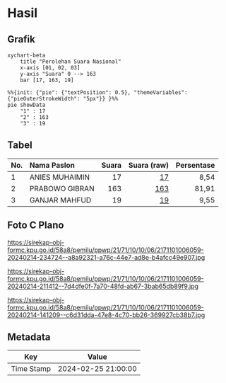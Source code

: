 # Hasil

## Grafik

```mermaid
xychart-beta
    title "Perolehan Suara Nasional"
    x-axis [01, 02, 03]
    y-axis "Suara" 0 --> 163
    bar [17, 163, 19]
```

```mermaid
%%{init: {"pie": {"textPosition": 0.5}, "themeVariables": {"pieOuterStrokeWidth": "5px"}} }%%
pie showData
    "1" : 17
    "2" : 163
    "3" : 19
```

## Tabel

| No. | Nama Paslon    | Suara | Suara (raw) | Persentase |
|:--- |:-------------- | -----:| -----------:| ----------:|
| 1   | ANIES MUHAIMIN | 17    | [17][p-1]   | 8,54       |
| 2   | PRABOWO GIBRAN | 163   | [163][p-2]  | 81,91      |
| 3   | GANJAR MAHFUD  | 19    | [19][p-3]   | 9,55       |


[p-1]: https://github.com/gigit-pemilu/pemilu-2024/blob/main/pilpres/hitung-suara/sub/21-kepulauan-riau/sub/71-kota-batam/sub/10-batam-kota/sub/1006-sungai-panas/sub/059-tps/sub/paslon-1.txt
[p-2]: https://github.com/gigit-pemilu/pemilu-2024/blob/main/pilpres/hitung-suara/sub/21-kepulauan-riau/sub/71-kota-batam/sub/10-batam-kota/sub/1006-sungai-panas/sub/059-tps/sub/paslon-2.txt
[p-3]: https://github.com/gigit-pemilu/pemilu-2024/blob/main/pilpres/hitung-suara/sub/21-kepulauan-riau/sub/71-kota-batam/sub/10-batam-kota/sub/1006-sungai-panas/sub/059-tps/sub/paslon-3.txt

## Foto C Plano

https://sirekap-obj-formc.kpu.go.id/58a8/pemilu/ppwp/21/71/10/10/06/2171101006059-20240214-234724--a8a92321-a76c-44e7-ad8e-b4afcc49e907.jpg

https://sirekap-obj-formc.kpu.go.id/58a8/pemilu/ppwp/21/71/10/10/06/2171101006059-20240214-211412--7d4dfe0f-7a70-48fd-ab67-3bab65db89f9.jpg

https://sirekap-obj-formc.kpu.go.id/58a8/pemilu/ppwp/21/71/10/10/06/2171101006059-20240214-141209--c6d31dda-47e8-4c70-bb26-369927cb38b7.jpg


## Metadata

| Key        | Value               |
| ---------- | ------------------- |
| Time Stamp | 2024-02-25 21:00:00 |



